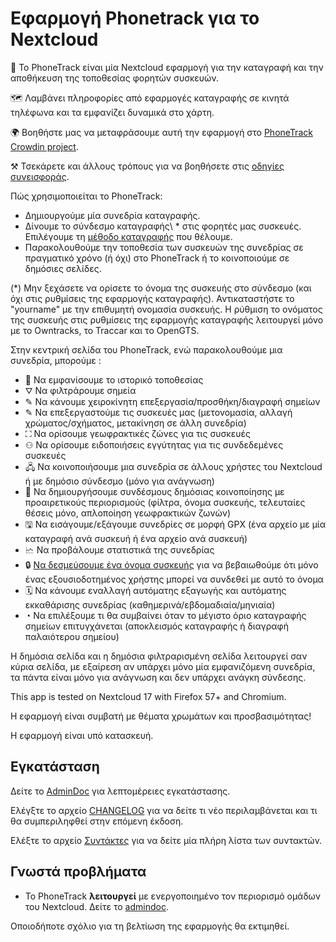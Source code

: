 # Εφαρμογή Phonetrack για το Nextcloud

📱 Το PhoneTrack είναι μία Nextcloud εφαρμογή για την καταγραφή και την αποθήκευση της τοποθεσίας φορητών συσκευών.

🗺 Λαμβάνει πληροφορίες από εφαρμογές καταγραφής σε κινητά τηλέφωνα και τα εμφανίζει δυναμικά στο χάρτη.

🌍 Βοηθήστε μας να μεταφράσουμε αυτή την εφαρμογή στο [PhoneTrack Crowdin project](https://crowdin.com/project/phonetrack).

⚒ Τσεκάρετε και άλλους τρόπους για να βοηθήσετε στις [οδηγίες συνεισφοράς](https://gitlab.com/eneiluj/phonetrack-oc/blob/master/CONTRIBUTING.md).

Πώς χρησιμοποιείται το PhoneTrack:

* Δημιουργούμε μία συνεδρία καταγραφής.
* Δίνουμε το σύνδεσμο καταγραφής\ * στις φορητές μας συσκευές. Επιλέγουμε τη [μέθοδο καταγραφής](https://gitlab.com/eneiluj/phonetrack-oc/wikis/userdoc#logging-methods) που θέλουμε.
* Παρακολουθούμε την τοποθεσία των συσκευών της συνεδρίας σε πραγματικό χρόνο (ή όχι) στο PhoneTrack ή το κοινοποιούμε σε δημόσιες σελίδες.

(\*) Μην ξεχάσετε να ορίσετε το όνομα της συσκευής στο σύνδεσμο (και όχι στις ρυθμίσεις της εφαρμογής καταγραφής). Αντικαταστήστε το "yourname" με την επιθυμητή ονομασία συσκευής. Η ρύθμιση το ονόματος της συσκευής στις ρυθμίσεις της εφαρμογής καταγραφής λειτουργεί μόνο με το Owntracks, το Traccar και το OpenGTS.

Στην κεντρική σελίδα του PhoneTrack, ενώ παρακολουθούμε μια συνεδρία, μπορούμε :

* 📍 Να εμφανίσουμε το ιστορικό τοποθεσίας
* ⛛ Να φιλτράρουμε σημεία
* ✎ Να κάνουμε χειροκίνητη επεξεργασία/προσθήκη/διαγραφή σημείων
* ✎ Να επεξεργαστούμε τις συσκευές μας (μετονομασία, αλλαγή χρώματος/σχήματος, μετακίνηση σε άλλη συνεδρία)
* ⛶ Να ορίσουμε γεωφρακτικές ζώνες για τις συσκευές
* ⚇ Να ορίσουμε ειδοποιήσεις εγγύτητας για τις συνδεδεμένες συσκευές
* 🖧 Να κοινοποιήσουμε μια συνεδρία σε άλλους χρήστες του Nextcloud ή με δημόσιο σύνδεσμο (μόνο για ανάγνωση)
* 🔗 Να δημιουργήσουμε συνδέσμους δημόσιας κοινοποίησης με προαιρετικούς περιορισμούς (φίλτρα, όνομα συσκευής, τελευταίες θέσεις μόνο, απλοποίηση γεωφρακτικών ζωνών)
* 🖫 Να εισάγουμε/εξάγουμε συνεδρίες σε μορφή GPX (ένα αρχείο με μία καταγραφή ανά συσκευή ή ένα αρχείο ανά συσκευή)
* 🗠 Να προβάλουμε στατιστικά της συνεδρίας
* 🔒 [Να δεσμεύσουμε ένα όνομα συσκευής](https://gitlab.com/eneiluj/phonetrack-oc/wikis/userdoc#device-name-reservation) για να βεβαιωθούμε ότι μόνο ένας εξουσιοδοτημένος χρήστης μπορεί να συνδεθεί με αυτό το όνομα
* 🗓 Να κάνουμε εναλλαγή αυτόματης εξαγωγής και αυτόματης εκκαθάρισης συνεδρίας (καθημερινά/εβδομαδιαία/μηνιαία)
* ◔ Να επιλέξουμε τι θα συμβαίνει όταν το μέγιστο όριο καταγραφής σημείων επιτυγχάνεται (αποκλεισμός καταγραφής ή διαγραφή παλαιότερου σημείου)

Η δημόσια σελίδα και η δημόσια φιλτραρισμένη σελίδα λειτουργεί σαν κύρια σελίδα, με εξαίρεση αν υπάρχει μόνο μία εμφανιζόμενη συνεδρία, τα πάντα είναι μόνο για ανάγνωση και δεν υπάρχει ανάγκη σύνδεσης.

This app is tested on Nextcloud 17 with Firefox 57+ and Chromium.

Η εφαρμογή είναι συμβατή με θέματα χρωμάτων και προσβασιμότητας!

Η εφαρμογή είναι υπό κατασκευή.

## Εγκατάσταση

Δείτε το [AdminDoc](https://gitlab.com/eneiluj/phonetrack-oc/wikis/admindoc) για λεπτομέρειες εγκατάστασης.

Ελέγξτε το αρχείο [CHANGELOG](https://gitlab.com/eneiluj/phonetrack-oc/blob/master/CHANGELOG.md#change-log) για να δείτε τι νέο περιλαμβάνεται και τι θα συμπεριληφθεί στην επόμενη έκδοση.

Ελέξτε το αρχείο [Συντάκτες](https://gitlab.com/eneiluj/phonetrack-oc/blob/master/AUTHORS.md#authors) για να δείτε μία πλήρη λίστα των συντακτών.

## Γνωστά προβλήματα

* Το PhoneTrack **λειτουργεί** με ενεργοποιημένο τον περιορισμό ομάδων του Nextcloud. Δείτε το [admindoc](https://gitlab.com/eneiluj/phonetrack-oc/wikis/admindoc#issue-with-phonetrack-restricted-to-some-groups-in-nextcloud).

Οποιοδήποτε σχόλιο για τη βελτίωση της εφαρμογής θα εκτιμηθεί.